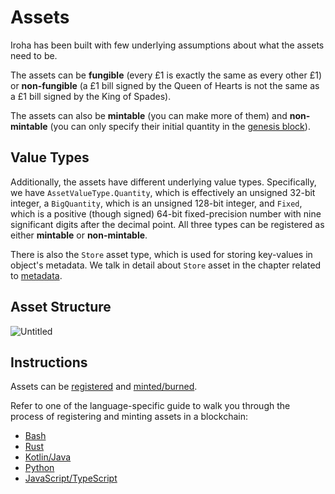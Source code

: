 # Assets

Iroha has been built with few underlying assumptions about what the assets
need to be.

The assets can be **fungible** (every £1 is exactly the same as every other
£1) or **non-fungible** (a £1 bill signed by the Queen of Hearts is not the
same as a £1 bill signed by the King of Spades).

The assets can also be **mintable** (you can make more of them) and
**non-mintable** (you can only specify their initial quantity in the
[genesis block](../configure/genesis.md)).

## Value Types

Additionally, the assets have different underlying value types.
Specifically, we have `AssetValueType.Quantity`, which is effectively an
unsigned 32-bit integer, a `BigQuantity`, which is an unsigned 128-bit
integer, and `Fixed`, which is a positive (though signed) 64-bit
fixed-precision number with nine significant digits after the decimal
point. All three types can be registered as either **mintable** or
**non-mintable**.

There is also the `Store` asset type, which is used for storing key-values
in object's metadata. We talk in detail about `Store` asset in the chapter
related to [metadata](metadata.md).

## Asset Structure

![Untitled](/img/asset-diagram.png)

## Instructions

Assets can be [registered](../advanced/isi.md#unregister) and
[minted/burned](../advanced/isi.md#mintburn).

Refer to one of the language-specific guide to walk you through the process
of registering and minting assets in a blockchain:

- [Bash](../bash.md#5-registering-and-minting-assets)
- [Rust](../rust.md#5-registering-and-minting-assets)
- [Kotlin/Java](../kotlin-java.md#5-registering-and-minting-assets)
- [Python](../python.md#5-registering-and-minting-assets)
- [JavaScript/TypeScript](../javascript.md#5-registering-and-minting-assets)
